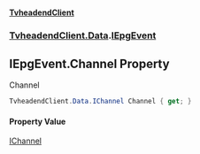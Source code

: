 #### [TvheadendClient](./index.md 'index')
### [TvheadendClient.Data](./TvheadendClient-Data.md 'TvheadendClient.Data').[IEpgEvent](./TvheadendClient-Data-IEpgEvent.md 'TvheadendClient.Data.IEpgEvent')
## IEpgEvent.Channel Property
Channel  
```csharp
TvheadendClient.Data.IChannel Channel { get; }
```
#### Property Value
[IChannel](./TvheadendClient-Data-IChannel.md 'TvheadendClient.Data.IChannel')  
